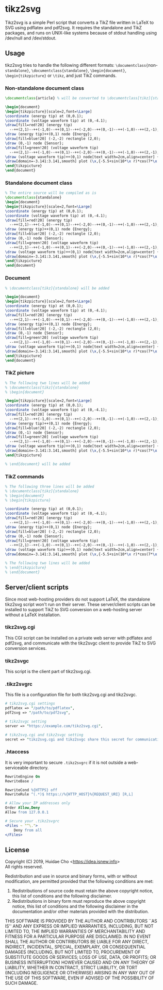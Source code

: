 # tikz2svg

Tikz2svg is a simple Perl script that converts a TikZ file written in LaTeX to SVG using pdflatex and pdf2svg. It requires the standalone and TikZ packages, and runs on UNIX-like systems because of stdout handling using /dev/null and /dev/stdout.

## Usage

tikz2svg tries to handle the following different formats: `\documentclass{`non-`standalone}`, `\documentclass{standalone}`, `\begin{document}`, `\begin{tikzpicture}` or `\tikz`, and just TikZ commands.

### Non-standalone document class

```latex
\documentclass{article} % will be converted to \documentclass[tikz]{standalone}

\begin{document}
\begin{tikzpicture}[scale=2,font=\Large]
\coordinate (energy tip) at (0,0.1);
\coordinate (voltage waveform tip) at (0,-4.1);
\draw[fill=red!20] (energy tip)
  --++(2,1)--++(-1,0)--++(0,1)--++(-2,0)--++(0,-1)--++(-1,0)--++(2,-1);
\draw (energy tip)++(0,1) node {Energy};
\draw[fill=blue!20] (-2,-2) rectangle (2,0);
\draw (0,-1) node {Sensor};
\draw[fill=green!20] (voltage waveform tip)
  --++(2,1)--++(-1,0)--++(0,1)--++(-2,0)--++(0,-1)--++(-1,0)--++(2,-1);
\draw (voltage waveform tip)++(0,1) node[text width=2cm,align=center] {Voltage\\waveform};
\draw[domain=-3.141:3.141,smooth] plot (\x,{-5.5+sin(10*\x r)*cos(7*\x r)});
\end{tikzpicture}
\end{document}
```
### Standalone document class

```latex
% The entire source will be compiled as is
\documentclass{standalone}
\begin{document}
\begin{tikzpicture}[scale=2,font=\Large]
\coordinate (energy tip) at (0,0.1);
\coordinate (voltage waveform tip) at (0,-4.1);
\draw[fill=red!20] (energy tip)
  --++(2,1)--++(-1,0)--++(0,1)--++(-2,0)--++(0,-1)--++(-1,0)--++(2,-1);
\draw (energy tip)++(0,1) node {Energy};
\draw[fill=blue!20] (-2,-2) rectangle (2,0);
\draw (0,-1) node {Sensor};
\draw[fill=green!20] (voltage waveform tip)
  --++(2,1)--++(-1,0)--++(0,1)--++(-2,0)--++(0,-1)--++(-1,0)--++(2,-1);
\draw (voltage waveform tip)++(0,1) node[text width=2cm,align=center] {Voltage\\waveform};
\draw[domain=-3.141:3.141,smooth] plot (\x,{-5.5+sin(10*\x r)*cos(7*\x r)});
\end{tikzpicture}
\end{document}
```

### Document

```latex
% \documentclass[tikz]{standalone} will be added

\begin{document}
\begin{tikzpicture}[scale=2,font=\Large]
\coordinate (energy tip) at (0,0.1);
\coordinate (voltage waveform tip) at (0,-4.1);
\draw[fill=red!20] (energy tip)
  --++(2,1)--++(-1,0)--++(0,1)--++(-2,0)--++(0,-1)--++(-1,0)--++(2,-1);
\draw (energy tip)++(0,1) node {Energy};
\draw[fill=blue!20] (-2,-2) rectangle (2,0);
\draw (0,-1) node {Sensor};
\draw[fill=green!20] (voltage waveform tip)
  --++(2,1)--++(-1,0)--++(0,1)--++(-2,0)--++(0,-1)--++(-1,0)--++(2,-1);
\draw (voltage waveform tip)++(0,1) node[text width=2cm,align=center] {Voltage\\waveform};
\draw[domain=-3.141:3.141,smooth] plot (\x,{-5.5+sin(10*\x r)*cos(7*\x r)});
\end{tikzpicture}
\end{document}
```

### TikZ picture

```latex
% The following two lines will be added
% \documentclass[tikz]{standalone}
% \begin{document}

\begin{tikzpicture}[scale=2,font=\Large]
\coordinate (energy tip) at (0,0.1);
\coordinate (voltage waveform tip) at (0,-4.1);
\draw[fill=red!20] (energy tip)
  --++(2,1)--++(-1,0)--++(0,1)--++(-2,0)--++(0,-1)--++(-1,0)--++(2,-1);
\draw (energy tip)++(0,1) node {Energy};
\draw[fill=blue!20] (-2,-2) rectangle (2,0);
\draw (0,-1) node {Sensor};
\draw[fill=green!20] (voltage waveform tip)
  --++(2,1)--++(-1,0)--++(0,1)--++(-2,0)--++(0,-1)--++(-1,0)--++(2,-1);
\draw (voltage waveform tip)++(0,1) node[text width=2cm,align=center] {Voltage\\waveform};
\draw[domain=-3.141:3.141,smooth] plot (\x,{-5.5+sin(10*\x r)*cos(7*\x r)});
\end{tikzpicture}

% \end{document} will be added
```

### TikZ commands

```latex
% The following three lines will be added
% \documentclass[tikz]{standalone}
% \begin{document}
% \begin{tikzpicture}

\coordinate (energy tip) at (0,0.1);
\coordinate (voltage waveform tip) at (0,-4.1);
\draw[fill=red!20] (energy tip)
  --++(2,1)--++(-1,0)--++(0,1)--++(-2,0)--++(0,-1)--++(-1,0)--++(2,-1);
\draw (energy tip)++(0,1) node {Energy};
\draw[fill=blue!20] (-2,-2) rectangle (2,0);
\draw (0,-1) node {Sensor};
\draw[fill=green!20] (voltage waveform tip)
  --++(2,1)--++(-1,0)--++(0,1)--++(-2,0)--++(0,-1)--++(-1,0)--++(2,-1);
\draw (voltage waveform tip)++(0,1) node[text width=2cm,align=center] {Voltage\\waveform};
\draw[domain=-3.141:3.141,smooth] plot (\x,{-5.5+sin(10*\x r)*cos(7*\x r)});

% The following two lines will be added
% \end{tikzpicture}
% \end{document}
```

## Server/client scripts

Since most web-hosting providers do not support LaTeX, the standalone tikz2svg script won't run on their server. These server/client scripts can be installed to support TikZ to SVG conversion on a web-hosting server without a LaTeX installation.

### tikz2svg.cgi

This CGI script can be installed on a private web server with pdflatex and pdf2svg, and communicate with the tikz2svgc client to provide TikZ to SVG conversion services.

### tikz2svgc

This script is the client part of tikz2svg.cgi.

### .tikz2svgrc

This file is a configuration file for both tikz2svg.cgi and tikz2svgc.

```perl
# tikz2svg.cgi settings
pdflatex => "/path/to/pdflatex",
pdf2svg => "/path/to/pdf2svg",

# tikz2svgc setting
server => "https://example.com/tikz2svg.cgi",

# tikz2svg.cgi and tikz2svgc setting
secret => "tikz2svg.cgi and tikz2svgc share this secret for communication. Change this to your choice.",
```

### .htaccess

It is very important to secure ``.tikz2svgrc`` if it is not outside a web-serviceable directory.

```apache
RewriteEngine On
RewriteBase /

RewriteCond %{HTTPS} off
RewriteRule ^(.*)$ https://%{HTTP_HOST}%{REQUEST_URI} [R,L]

# Allow your IP addresses only
Order Allow,Deny
Allow from 127.0.0.1

# Secure your .tikz2svgrc
<Files ~ "^\.">
	Deny from all
</Files>
```

## License

Copyright (C) 2019, Huidae Cho <<https://idea.isnew.info>>  
All rights reserved.

Redistribution and use in source and binary forms, with or without
modification, are permitted provided that the following conditions
are met:

1. Redistributions of source code must retain the above copyright
   notice, this list of conditions and the following disclaimer.
2. Redistributions in binary form must reproduce the above copyright
   notice, this list of conditions and the following disclaimer in the
   documentation and/or other materials provided with the distribution.

THIS SOFTWARE IS PROVIDED BY THE AUTHOR AND CONTRIBUTORS ``AS IS'' AND
ANY EXPRESS OR IMPLIED WARRANTIES, INCLUDING, BUT NOT LIMITED TO, THE
IMPLIED WARRANTIES OF MERCHANTABILITY AND FITNESS FOR A PARTICULAR PURPOSE
ARE DISCLAIMED.  IN NO EVENT SHALL THE AUTHOR OR CONTRIBUTORS BE LIABLE
FOR ANY DIRECT, INDIRECT, INCIDENTAL, SPECIAL, EXEMPLARY, OR CONSEQUENTIAL
DAMAGES (INCLUDING, BUT NOT LIMITED TO, PROCUREMENT OF SUBSTITUTE GOODS
OR SERVICES; LOSS OF USE, DATA, OR PROFITS; OR BUSINESS INTERRUPTION)
HOWEVER CAUSED AND ON ANY THEORY OF LIABILITY, WHETHER IN CONTRACT, STRICT
LIABILITY, OR TORT (INCLUDING NEGLIGENCE OR OTHERWISE) ARISING IN ANY WAY
OUT OF THE USE OF THIS SOFTWARE, EVEN IF ADVISED OF THE POSSIBILITY OF
SUCH DAMAGE.

